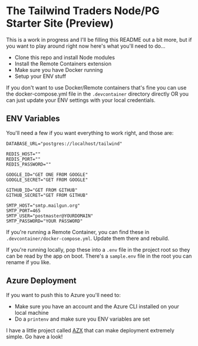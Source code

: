 # The Tailwind Traders Node/PG Starter Site (Preview)

This is a work in progress and I'll be filling this README out a bit more, but if you want to play around right now here's what you'll need to do...

 - Clone this repo and install Node modules
 - Install the Remote Containers extension
 - Make sure you have Docker running
 - Setup your ENV stuff

If you don't want to use Docker/Remote containers that's fine you can use the docker-compose.yml file in the `.devcontainer` directory directly OR you can just update your ENV settings with your local credentials. 

## ENV Variables

You'll need a few if you want everything to work right, and those are:

```
DATABASE_URL="postgres://localhost/tailwind"

REDIS_HOST=""
REDIS_PORT=""
REDIS_PASSWORD=""

GOOGLE_ID="GET ONE FROM GOOGLE"
GOOGLE_SECRET="GET FROM GOOGLE"

GITHUB_ID="GET FROM GITHUB"
GITHUB_SECRET="GET FROM GITHUB"

SMTP_HOST="smtp.mailgun.org"
SMTP_PORT=465
SMTP_USER="postmaster@YOURDOMAIN"
SMTP_PASSWORD="YOUR PASSWORD"
```

If you're running a Remote Container, you can find these in `.devcontainer/docker-compose.yml`. Update them there and rebuild.


If you're running locally, pop these into a `.env` file in the project root so they can be read by the app on boot. There's a `sample.env` file in the root you can rename if you like.


## Azure Deployment

If you want to push this to Azure you'll need to:

 - Make sure you have an account and the Azure CLI installed on your local machine
 - Do a `printenv` and make sure you ENV variables are set

I have a little project called [AZX](https://github.com/robconery/azx) that can make deployment extremely simple. Go have a look!

